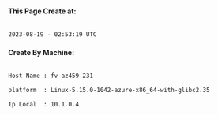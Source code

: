 
   
#### This Page Create at:

```bash

2023-08-19 - 02:53:19 UTC

```

#### Create By Machine:

```bash

Host Name : fv-az459-231

platform  : Linux-5.15.0-1042-azure-x86_64-with-glibc2.35

Ip Local  : 10.1.0.4

```

